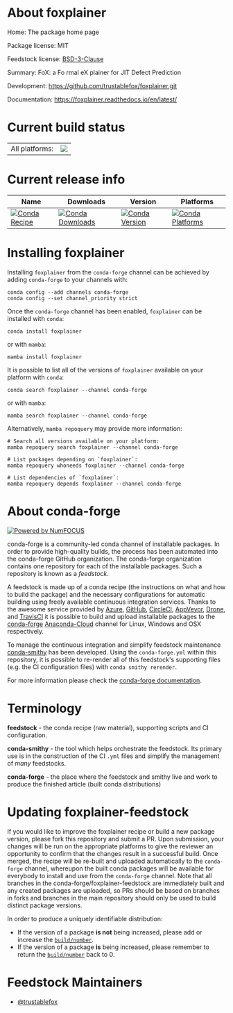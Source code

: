 About foxplainer
================

Home: The package home page

Package license: MIT

Feedstock license: [BSD-3-Clause](https://github.com/conda-forge/foxplainer-feedstock/blob/main/LICENSE.txt)

Summary: FoX: a Fo rmal eX plainer for JIT Defect Prediction

Development: https://github.com/trustablefox/foxplainer.git

Documentation: https://foxplainer.readthedocs.io/en/latest/

Current build status
====================


<table><tr><td>All platforms:</td>
    <td>
      <a href="https://dev.azure.com/conda-forge/feedstock-builds/_build/latest?definitionId=17141&branchName=main">
        <img src="https://dev.azure.com/conda-forge/feedstock-builds/_apis/build/status/foxplainer-feedstock?branchName=main">
      </a>
    </td>
  </tr>
</table>

Current release info
====================

| Name | Downloads | Version | Platforms |
| --- | --- | --- | --- |
| [![Conda Recipe](https://img.shields.io/badge/recipe-foxplainer-green.svg)](https://anaconda.org/conda-forge/foxplainer) | [![Conda Downloads](https://img.shields.io/conda/dn/conda-forge/foxplainer.svg)](https://anaconda.org/conda-forge/foxplainer) | [![Conda Version](https://img.shields.io/conda/vn/conda-forge/foxplainer.svg)](https://anaconda.org/conda-forge/foxplainer) | [![Conda Platforms](https://img.shields.io/conda/pn/conda-forge/foxplainer.svg)](https://anaconda.org/conda-forge/foxplainer) |

Installing foxplainer
=====================

Installing `foxplainer` from the `conda-forge` channel can be achieved by adding `conda-forge` to your channels with:

```
conda config --add channels conda-forge
conda config --set channel_priority strict
```

Once the `conda-forge` channel has been enabled, `foxplainer` can be installed with `conda`:

```
conda install foxplainer
```

or with `mamba`:

```
mamba install foxplainer
```

It is possible to list all of the versions of `foxplainer` available on your platform with `conda`:

```
conda search foxplainer --channel conda-forge
```

or with `mamba`:

```
mamba search foxplainer --channel conda-forge
```

Alternatively, `mamba repoquery` may provide more information:

```
# Search all versions available on your platform:
mamba repoquery search foxplainer --channel conda-forge

# List packages depending on `foxplainer`:
mamba repoquery whoneeds foxplainer --channel conda-forge

# List dependencies of `foxplainer`:
mamba repoquery depends foxplainer --channel conda-forge
```


About conda-forge
=================

[![Powered by
NumFOCUS](https://img.shields.io/badge/powered%20by-NumFOCUS-orange.svg?style=flat&colorA=E1523D&colorB=007D8A)](https://numfocus.org)

conda-forge is a community-led conda channel of installable packages.
In order to provide high-quality builds, the process has been automated into the
conda-forge GitHub organization. The conda-forge organization contains one repository
for each of the installable packages. Such a repository is known as a *feedstock*.

A feedstock is made up of a conda recipe (the instructions on what and how to build
the package) and the necessary configurations for automatic building using freely
available continuous integration services. Thanks to the awesome service provided by
[Azure](https://azure.microsoft.com/en-us/services/devops/), [GitHub](https://github.com/),
[CircleCI](https://circleci.com/), [AppVeyor](https://www.appveyor.com/),
[Drone](https://cloud.drone.io/welcome), and [TravisCI](https://travis-ci.com/)
it is possible to build and upload installable packages to the
[conda-forge](https://anaconda.org/conda-forge) [Anaconda-Cloud](https://anaconda.org/)
channel for Linux, Windows and OSX respectively.

To manage the continuous integration and simplify feedstock maintenance
[conda-smithy](https://github.com/conda-forge/conda-smithy) has been developed.
Using the ``conda-forge.yml`` within this repository, it is possible to re-render all of
this feedstock's supporting files (e.g. the CI configuration files) with ``conda smithy rerender``.

For more information please check the [conda-forge documentation](https://conda-forge.org/docs/).

Terminology
===========

**feedstock** - the conda recipe (raw material), supporting scripts and CI configuration.

**conda-smithy** - the tool which helps orchestrate the feedstock.
                   Its primary use is in the construction of the CI ``.yml`` files
                   and simplify the management of *many* feedstocks.

**conda-forge** - the place where the feedstock and smithy live and work to
                  produce the finished article (built conda distributions)


Updating foxplainer-feedstock
=============================

If you would like to improve the foxplainer recipe or build a new
package version, please fork this repository and submit a PR. Upon submission,
your changes will be run on the appropriate platforms to give the reviewer an
opportunity to confirm that the changes result in a successful build. Once
merged, the recipe will be re-built and uploaded automatically to the
`conda-forge` channel, whereupon the built conda packages will be available for
everybody to install and use from the `conda-forge` channel.
Note that all branches in the conda-forge/foxplainer-feedstock are
immediately built and any created packages are uploaded, so PRs should be based
on branches in forks and branches in the main repository should only be used to
build distinct package versions.

In order to produce a uniquely identifiable distribution:
 * If the version of a package **is not** being increased, please add or increase
   the [``build/number``](https://docs.conda.io/projects/conda-build/en/latest/resources/define-metadata.html#build-number-and-string).
 * If the version of a package **is** being increased, please remember to return
   the [``build/number``](https://docs.conda.io/projects/conda-build/en/latest/resources/define-metadata.html#build-number-and-string)
   back to 0.

Feedstock Maintainers
=====================

* [@trustablefox](https://github.com/trustablefox/)

